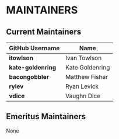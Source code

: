 # MAINTAINERS

## Current Maintainers

| GitHub Username | Name |
| --- | --- |
| **itowlson** | Ivan Towlson |
| **kate-goldenring** | Kate Goldenring |
| **bacongobbler** | Matthew Fisher |
| **rylev** | Ryan Levick |
| **vdice** | Vaughn Dice |

## Emeritus Maintainers

None